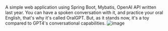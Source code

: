 A simple web application using Spring Boot, Mybatis, OpenAI API written last year.
You can have a spoken conversation with it, and practice your oral English, that's why it's called OralGPT.
But, as it stands now, it's a toy compared to GPT4's conversational capabilities.
![image](https://github.com/Chen0x2A/OralGPT/assets/138582816/b5ad970a-998c-43b4-834a-90807f9f5905)
